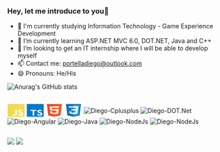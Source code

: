 ### Hey, let me introduce to you👋

- 🦉 I'm currently studying Information Technology - Game Experience Development
- 🌱 I’m currently learning ASP.NET MVC 6.0, DOT.NET, Java and C++
- 👯 I’m looking to get an IT internship where I will be able to develop myself
- 📫 Contact me: portelladiego@outlook.com
- 😄 Pronouns: He/His

![Anurag's GitHub stats](https://github-readme-stats.vercel.app/api?username=dportella01&show_icons=true&text_color=EB7015&title_color=EB7015&border_color=EB7015&bg_color=262626&icon_color=EB7015)

<div style="display: inline_block"><br>
  <img align="center" alt="Diego-Js" height="30" width="40" src="https://raw.githubusercontent.com/devicons/devicon/master/icons/javascript/javascript-plain.svg">
  <img align="center" alt="Diego-Ts" height="30" width="40" src="https://raw.githubusercontent.com/devicons/devicon/master/icons/typescript/typescript-plain.svg">
  <img align="center" alt="Diego-HTML" height="30" width="40" src="https://raw.githubusercontent.com/devicons/devicon/master/icons/html5/html5-original.svg">
  <img align="center" alt="Diego-CSS" height="30" width="40" src="https://raw.githubusercontent.com/devicons/devicon/master/icons/css3/css3-original.svg">
  <img align="center" alt="Diego-Cplusplus" height="30" width="40" src="https://cdn.jsdelivr.net/gh/devicons/devicon/icons/cplusplus/cplusplus-original.svg">
  <img align="center" alt="Diego-DOT.Net" height="30" width="40" src="https://cdn.jsdelivr.net/gh/devicons/devicon/icons/dotnetcore/dotnetcore-original.svg">
  <img align="center" alt="Diego-Angular" height="30" width="40" src="https://cdn.jsdelivr.net/gh/devicons/devicon/icons/angularjs/angularjs-original.svg">
  <img align="center" alt="Diego-Java" height="30" width="40" src="https://cdn.jsdelivr.net/gh/devicons/devicon/icons/java/java-original.svg">
  <img align="center" alt="Diego-NodeJs" height="30" width="40" src="https://cdn.jsdelivr.net/gh/devicons/devicon/icons/nodejs/nodejs-original.svg">
  <img align="center" alt="Diego-NodeJs" height="30" width="40" src="https://cdn.jsdelivr.net/gh/devicons/devicon/icons/mongodb/mongodb-original-wordmark.svg">
  
  
  
  
</div>
  
  ##
 
<div>
  <a href = "mailto:portelladiego@outlook.com"><img src="https://img.shields.io/badge/-Gmail-%23333?style=for-the-badge&logo=gmail&logoColor=white" target="_blank"></a>
  <a href="https://www.linkedin.com/in/diegoportella" target="_blank"><img src="https://img.shields.io/badge/-LinkedIn-%230077B5?style=for-the-badge&logo=linkedin&logoColor=white" target="_blank"></a> 
  
</div>
